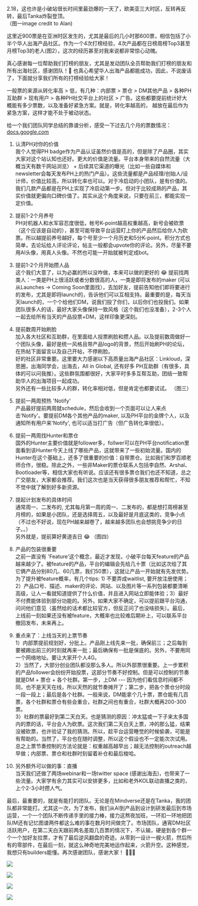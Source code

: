 

2.18，这也许是小破站很长时间里最劲爆的一天了，欧美亚三大时区，反转再反转，最后Tanka炸裂登顶。  
（图一image credit to Alan)  
  
这里近900票是在亚洲时区发生的，尤其是最后的几小时那600票，相信包括了小半个华人出海产品社区。作为一个4次打榜经验，4次产品都在日榜周榜Top3甚至月榜Top3的老人(图2），这次的经历甚至对我来说都非常惊心动魄。  
  
真心感谢每一位帮助我们打榜的朋友，尤其是发动团队全员帮助我们打榜的朋友和所有出海社区，感谢团队！🙏 也真心希望华人出海产品都能成功，因此，不说废话了，下面就分享我们所有的打榜经验给大家！  
  
一般票的来源从转化率高 > 低，有几种：内部票 > 票仓 > DM其他产品 > 各种PH互助群 > 现有用户 > 各种PH社交平台上的社区 > 广告。这些都要提前统计好大概能有多少票数，以及准备好紧急方案。就是，转化率越高的， 越放在最后作为紧急方案，这样才能不处于被动状态。  
  
给一个我们团队同学总结的靠谱分析，感受一下过去几个月的票数情况：[docs.google.com](https://docs.google.com/spreadsheets/d/1Oc-0E4pb3KPyfogvQkC6C2P5VC0tM2DoyvrWKPGpEws/edit?gid=1146399966#gid=1146399966.)  
  
1. 认清PH对你的价值  
我个人觉得PH badge作为产品认证虽然价值是高的，但是除了产品圈，其实大家对这个站认知也还好。更大的价值是流量。平台本身带来的自然流量（大概当天有数千网站浏览） + 后续其它渠道的曝光（比如一些自媒体和newsletter会每天发布PH上的热门产品）。这些流量都是产品经理/创始人/设计师，价值比较高，所以转化率也可以。对于冷启动的小团队，是有价值的。我们几款产品都是在PH上实现了冷启动第一步。但对于比较成熟的产品，其实价值就更偏向口碑价值了。其实从这个角度来说，只要在前三，都能实现一定价值。  
  
2. 提前1-2个月养号  
PH对机器人和水军容忍度很低，帐号K-point越高权重越高，新号会被砍票（这个应该是自动的），甚至可能导致平台运营盯上你的产品然后给你人为砍票。所以越提前养号越好，每个号至少一个月历史和5分K-point。积分方式也简单，去论坛给人评论评论，帖主一般都会upvote你的评论。另外，尽量不要用AI头像，用真人头像。不然也可能一开始就被判定成bot。  
  
3. 提前1-2个月开始攒人品  
这个我们大意了，以为必赢的所以没咋做，本来可以做的更好的 😂 提前找两类人：一类是PH上很活跃或者分数很高的人，一类是即将发布的maker (可以从Launches -> Coming Soon里面找），去加好友，提前告知他们即将要进行的发布，尤其是即将launch的，告诉他们可以互相支持。最重要的是，每天当天launch的，一个个给他们DM，说我们投了你们，以后你们也投我们。如果团队很多人的话，最好大家头像保持一致风格（这个我们也没准备），2-3个人一起去给所有当天的产品投票+DM，这样印象更深刻。  
  
4. 提前数周开始刷脸  
加入各大社区和互助群，在里面给人投票刷脸和攒人品。以及提前数周做好一个团队头像，最好是统一风格且带产品logo的背景，然后开始刷PH的论坛，在热帖下面留言以及自己开帖，不停刷脸。  
好的社区非常重要。这里要大力感谢以下高质量出海产品社区：Linkloud，深思圈，出海同学会，出海去，All in Global, 还有好多 PH互助群（有很多，具体的可以问我推）。这些群氛围都很好，大家平时多多互帮互助，团结一致帮助华人的出海项目一起成功。  
另外还有一些比较多人的群，转化率相对低，但是肯定也都要试试。 （图三）  
  
5. 提前一两周预热 'Notify'  
产品最好提前两周就schedule，然后会收到一个页面可以让人来点击‘Notify'。要提前DM各个其他产品的maker, 以及PH平台的金牌个人，以及通知所有用户来'Notify', 也可以适当打广告（但广告转化率很低）。  
  
6. 提前一两周找Hunter和票仓  
国外的Hunter主要价值就是follower多，follwer可以在PH平台notification里面看到该Hunter今天上线了哪些产品，这就带来了一些初始流量。国内的Hunter在这个基础上，还多了很重要的价值：自带票仓。比如我们和罗百顺老师合作，很稳。除此之外，一些非Maker的票仓联系人包括李自然、Arshal、 Bootloader等，相信大家也有听说。应该还有很多票仓我们也还不知道，总之广交朋友，大家都会推荐。我们这次也是当天获得很多朋友推荐和帮忙，不知不觉中就了解到好多新资源。  
  
7. 提起计划发布的具体时间  
通常周一、二发布的, 尤其每月第一周的周一、二发布的，都是想打周榜甚至月榜的，如果是小团队，还是选择周五，以及最好是月底这类的，竞争小点（不过也不好说，现在PH越来越卷了，越来越多团队也会想挑竞争少的日子。。）  
另外就是，提前算好黄道吉日 😂 （图四）  
  
8. 产品的包装很重要  
之前一直没有 'Feature'这个概念，最近才发现，小破平台每天feature的产品越来越少了。被feature的产品，平台的编辑会先给几十票（比如这次给了其它俩产品分别80几、60几票，我们50票），这就让产品一开始就有先发优势。为了提升被feature概率，有几个tips: 1) 不要弄成waitlist, 要开放注册使用；2）产品口号、描述、maker的评论、网站、以及图片等一系列包装都要清晰高级，让人一看就知道提供了什么价值，并且进入网站立即能体验；3）最好不付费能体验到部分功能的。另外，如果大家不确定，可以提前跟平台沟通，问问他们意见（虽然给的话术都比较官方，但反正问了也没啥损失）。最后，上线前一刻如果还没有被feature，大概率也比较难后期补上，可以联系平台撤回发布，未来再上。  
  
9. 重点来了：上线当天的上票节奏  
1）内部票提前规划好，分批上。产品刚上线先来一批，确保前三；之后每到要被踢出前三的时刻就再来一批；最后确保有一批是保底的。另外，不要用同一个网络地址。要让大家开个人4G。  
2）当然了，大部分创业团队都没那么多人。所以外部票很重要。上一步累积的产品follower会纷纷开始投票，这部分节奏不好控制。但是可以控制的节奏就是DM + 票仓 + 各个社群。第一步，上DM --- 因为他们看信息时间都不同，也不是天天在线，所以天然的就节奏摊开了；第二步，把各个票仓分时段一段一段上；最后是各个社群。一般来说，DM能拿个几十票，票仓能有几百票，各个社群和票仓有些会重合，社群之间也有重合，社群大概再200-300票。  
3）社群的票最好到第二天白天。也是猜测的原因：冲太猛或一下子来太多国内的票的话，平台会人为砍票。这次我们第二天白天上票，冲的那么猛，结果没被砍票，也许验证了我的猜测。所以，趁平台运营睡觉的时候偷袭，可能是有帮助的。当然了，平台也在随时调整，所以这个假设也不一定能次次试用。  
总之上票节奏控制的方法论就是：权重越高越早出；越无法控制的outreach越早做；内部票、票仓和社群时刻留着补仓和最后梭哈。  
  
10. 另外额外可以做的事：直播  
当天我们还做了两场webinar和一场twitter space (感谢出海去)，也带来了一些流量。大家学有余力其实可以安排更多，比如和老外KOL联动直播之类的，上个2-3小时攒人气。  
  
最后，最重要的，就是有能打的团队。无论是在Mindverse还是在Tanka，我的团队都非常能打。尤其这一次，为了发布，我们从AI到产品到设计到研发最后到市场运营，一个一个团队不断传递手里的接力棒，接力这熬夜加班，一环扣一环地把团队IM还有记忆图谱两件都这么难的事在数月时间做完了。市场团队，通宵DM社区活跃用户，在第二天白天跟前两名差距几百票的情况下，不认输，硬是到各个群一个一个加好友拉票，才有了最后逆风翻盘的奇迹。从零到一设计一艘火箭，然后所有的零部件，在最后一刻，就这么神奇地完美地运作起来，火箭升空。这种感觉，我想只有builders能懂。再次感谢团队，感谢大家！ 🙏🙏🙏

![](https://cdnv2.ruguoapp.com/FiAcOqA6gPsmleoGZ2eQv5rICJCrv3.png?imageMogr2/auto-orient/thumbnail/1500x2000%3E)

![](https://cdnv2.ruguoapp.com/FoDr7rWf7MMr1XVpVn_Cp5UNp8GOv3.png?imageMogr2/auto-orient/thumbnail/1500x2000%3E)

![](https://cdnv2.ruguoapp.com/Fhs0JMIFcq9kX19f9fUwsRosilFVv3.png?imageMogr2/auto-orient/thumbnail/1500x2000%3E)

![](https://cdnv2.ruguoapp.com/FnkItgRcIlQ7D61f2Lr7qJGez_qxv3.png?imageMogr2/auto-orient/thumbnail/1500x2000%3E)


